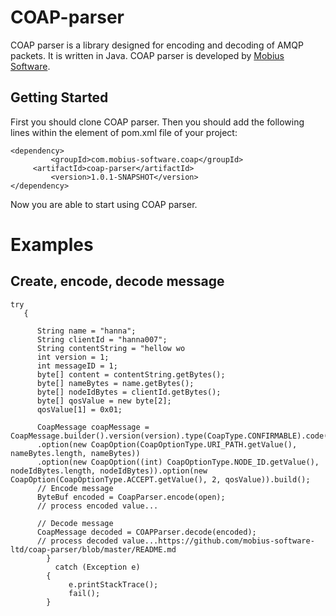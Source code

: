 # COAP-parser

COAP parser is a library designed for encoding and decoding of AMQP packets. It is written in Java. 
COAP parser is developed by [Mobius Software](https://www.mobius-software.com/).


## Getting Started

First you should clone COAP parser. Then you should add the following lines within the <project> element of pom.xml file of 
your project:

```
<dependency>
         <groupId>com.mobius-software.coap</groupId>
	 <artifactId>coap-parser</artifactId>
         <version>1.0.1-SNAPSHOT</version>
</dependency>
```
Now you are able to start using COAP parser.

# Examples

## Create, encode, decode message

```
try
   {
    
      String name = "hanna";
      String clientId = "hanna007";
      String contentString = "hellow wo
      int version = 1;
      int messageID = 1;
      byte[] content = contentString.getBytes();
      byte[] nameBytes = name.getBytes();
      byte[] nodeIdBytes = clientId.getBytes();
      byte[] qosValue = new byte[2];
      qosValue[1] = 0x01;
      
      CoapMessage coapMessage = CoapMessage.builder().version(version).type(CoapType.CONFIRMABLE).code(CoapCode.PUT).messageID(messageID).payload(content)
      .option(new CoapOption(CoapOptionType.URI_PATH.getValue(), nameBytes.length, nameBytes))
      .option(new CoapOption((int) CoapOptionType.NODE_ID.getValue(), nodeIdBytes.length, nodeIdBytes)).option(new CoapOption(CoapOptionType.ACCEPT.getValue(), 2, qosValue)).build();
      // Encode message
      ByteBuf encoded = CoapParser.encode(open);
      // process encoded value...

      // Decode message
      CoapMessage decoded = COAPParser.decode(encoded);
      // process decoded value...https://github.com/mobius-software-ltd/coap-parser/blob/master/README.md
		}
		  catch (Exception e)
		{
			 e.printStackTrace();
			 fail();
		}

```
